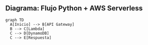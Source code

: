 ## Diagrama: Flujo Python + AWS Serverless

```mermaid
graph TD
  A[Inicio] --> B[API Gateway]
  B --> C[Lambda]
  C --> D[DynamoDB]
  C --> E[Respuesta]
```
